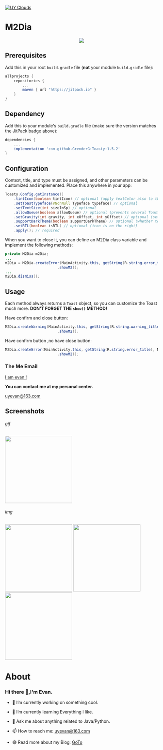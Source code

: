 [![UY Clouds](https://www.ko-fi.com/img/githubbutton_sm.svg)](https://uyclouds.com)

# M2Dia

<div align="center">
    <img src="https://pan.losfer.cn/view.php/911f908b42b9c15bfcf1543cb45f33d8.png">
</div>

## Prerequisites

Add this in your root `build.gradle` file (**not** your module `build.gradle` file):

```gradle
allprojects {
    repositories {
        ...
        maven { url "https://jitpack.io" }
    }
}
```

## Dependency

Add this to your module's `build.gradle` file (make sure the version matches the JitPack badge above):

```gradle
dependencies {
    ...
    implementation 'com.github.GrenderG:Toasty:1.5.2'
}
```

## Configuration

Context, title, and type must be assigned, and other parameters can be customized and implemented. Place this anywhere in your app:

```java
Toasty.Config.getInstance()
    .tintIcon(boolean tintIcon) // optional (apply textColor also to the icon)
    .setToastTypeface(@NonNull Typeface typeface) // optional
    .setTextSize(int sizeInSp) // optional
    .allowQueue(boolean allowQueue) // optional (prevents several Toastys from queuing)
    .setGravity(int gravity, int xOffset, int yOffset) // optional (set toast gravity, offsets are optional)
    .supportDarkTheme(boolean supportDarkTheme) // optional (whether to support dark theme or not)
    .setRTL(boolean isRTL) // optional (icon is on the right)
    .apply(); // required
```

When you want to close it, you can define an M2Dia class variable and implement the following methods:

```java
private M2Dia m2Dia;
...
m2Dia = M2Dia.createError(MainActivity.this, getString(R.string.error_title), M2Dia.M2ButTpe.NO_CLOSE_BUT)
                        .showM2();
...
m2Dia.dismiss();
```

## Usage

Each method always returns a `Toast` object, so you can customize the Toast much more. **DON'T FORGET THE `show()` METHOD!**

Have confirm and close button:

```java
M2Dia.createWarning(MainActivity.this, getString(R.string.warning_title), M2Dia.M2ButTpe.HAVE_ALL_BUT)
                        .showM2();
```

Have confirm button ,no have close button:

```java
M2Dia.createError(MainActivity.this, getString(R.string.error_title), M2Dia.M2ButTpe.NO_CLOSE_BUT)
                        .showM2();
```

### The Me Email

[I am evan !](https://jfkj.xyz)

**You can contact me at my personal center.**

uyevan@163.com

## Screenshots

###### gif

<img title="" src="https://pan.losfer.cn/view.php/96e453d85b91c934f2f6313bcbcd45b7.gif" alt="" width="221" data-align="center">


###### img

<img title="" src="https://pan.losfer.cn/view.php/a649e8418926da7df8e957703e369afa.jpg" alt="" width="221" data-align="center">

<img title="" src="https://pan.losfer.cn/view.php/1e657818d594831f94722e6f442cb3d2.jpg" alt="" width="221" data-align="center">

<img title="" src="https://pan.losfer.cn/view.php/d46b2866c9c52f02cf8e29d23629f41f.jpg" alt="" width="221" data-align="center">

# About

### Hi there 👋,I'm Evan.

- 🔭 I’m currently working on something cool.

- 🌱 I’m currently learning Everything I like.

- 💬 Ask me about anything related to Java/Python.

- 📫 How to reach me: uyevan@163.com

- 😄 Read more about my Blog: [GoTo](https://jfkj.xyz)



